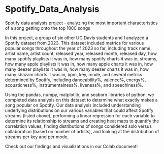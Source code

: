 # Spotify_Data_Analysis

Spotify data analysis project - analyzing the most important characteristics of a song getting onto the top 1000 songs

In this project, a group of six other UC Davis students and I analyzed a Spotify dataset from 2023. This dataset included metrics for various popular songs throughout the year of 2023 so far, including track name, artist name, artist count, released year, released month, released day, how many spotify playlists it was in, how many spotify charts it was in, streams, how many apple playlists it was in, how many apple charts it was in, how many deezer playlists it was in, how many deezer charts it was in, how many shazam charts it was in, bpm, key, mode, and several metrics determined by Spotify, including danceability%, valence%, energy%, acousticness%, instrumentalness%, liveness%, and speechiness%.

Using the pandas, numpy, matplotlib, and seaborn libraries of python, we completed data analysis on this dataset to determine what exactly makes a song popular on Spotify. Our data analysis included understanding underlying distributions on our various variables that could affect Spotify streams (listed above), performing a linear regression for each variable to determine its relationship to streams and creating heat maps to quantify the correlation values, finding distributions of songs considered solo versus collaboration (based on number of artists), and looking at the distribution of streams per key and per mode. 

Check out our findings and visualizations in our Colab document!
